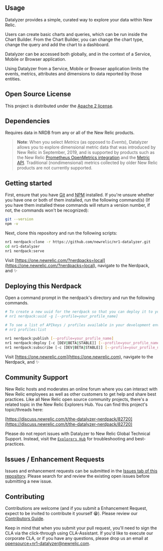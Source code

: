## Usage

Datalyzer provides a simple, curated way to explore your data within New Relic.

Users can create basic charts and queries, which can be run inside the Chart Builder. From the Chart Builder, you can change the chart type, change the query and add the chart to a dashboard.

Datalyzer can be accessed both globally, and in the context of a Service, Mobile or Browser application.

Using Datalyzer from a Service, Mobile or Browser application limits the events, metrics, attributes and dimensions to data reported by those entities.

## Open Source License

This project is distributed under the [Apache 2 license](https://github.com/newrelic/nr1-datalyzer/blob/main/LICENSE).

## Dependencies

Requires data in NRDB from any or all of the New Relic products.

> **Note**: When you select _Metrics_ (as opposed to _Events_), Datalyzer
> allows you to explore dimensional metric data that was introduced by New Relic
> in September, 2019, and is supported by products such as the New Relic
> [Prometheus OpenMetrics integration](https://docs.newrelic.com/docs/new-relic-prometheus-openmetrics-integration-kubernetes) and the [Metric API](https://docs.newrelic.com/docs/introduction-new-relic-metric-api).
> Traditional (nondimensional) metrics collected by older New Relic products are not currently supported.

## Getting started

First, ensure that you have [Git](https://git-scm.com/book/en/v2/Getting-Started-Installing-Git) and [NPM](https://www.npmjs.com/get-npm) installed. If you're unsure whether you have one or both of them installed, run the following command(s) (If you have them installed these commands will return a version number, if not, the commands won't be recognized):

```bash
git --version
npm -v
```

Next, clone this repository and run the following scripts:

```bash
nr1 nerdpack:clone -r https://github.com/newrelic/nr1-datalyzer.git
cd nr1-datalyzer
nr1 nerdpack:serve
```

Visit [https://one.newrelic.com/?nerdpacks=local](https://one.newrelic.com/?nerdpacks=local), navigate to the Nerdpack, and :sparkles:

## Deploying this Nerdpack

Open a command prompt in the nerdpack's directory and run the following commands.

```bash
# To create a new uuid for the nerdpack so that you can deploy it to your account:
# nr1 nerdpack:uuid -g [--profile=your_profile_name]

# To see a list of APIkeys / profiles available in your development environment:
# nr1 profiles:list

nr1 nerdpack:publish [--profile=your_profile_name]
nr1 nerdpack:deploy [-c [DEV|BETA|STABLE]] [--profile=your_profile_name]
nr1 nerdpack:subscribe [-c [DEV|BETA|STABLE]] [--profile=your_profile_name]
```

Visit [https://one.newrelic.com](https://one.newrelic.com), navigate to the Nerdpack, and :sparkles:

## Community Support

New Relic hosts and moderates an online forum where you can interact with New Relic employees as well as other customers to get help and share best practices. Like all New Relic open source community projects, there's a related topic in the New Relic Explorers Hub. You can find this project's topic/threads here:

[https://discuss.newrelic.com/t/the-datalyzer-nerdpack/82720](https://discuss.newrelic.com/t/the-datalyzer-nerdpack/82720)

Please do not report issues with Datalyzer to New Relic Global Technical Support. Instead, visit the [`Explorers Hub`](https://discuss.newrelic.com/c/build-on-new-relic) for troubleshooting and best-practices.

## Issues / Enhancement Requests

Issues and enhancement requests can be submitted in the [Issues tab of this repository](https://github.com/newrelic/nr1-datalyzer/issues). Please search for and review the existing open issues before submitting a new issue.

## Contributing

Contributions are welcome (and if you submit a Enhancement Request, expect to be invited to contribute it yourself :grin:). Please review our [Contributors Guide](https://github.com/newrelic/nr1-datalyzer/blob/main/CONTRIBUTING.md).

Keep in mind that when you submit your pull request, you'll need to sign the CLA via the click-through using CLA-Assistant. If you'd like to execute our corporate CLA, or if you have any questions, please drop us an email at opensource+nr1-datalyzer@newrelic.com.
